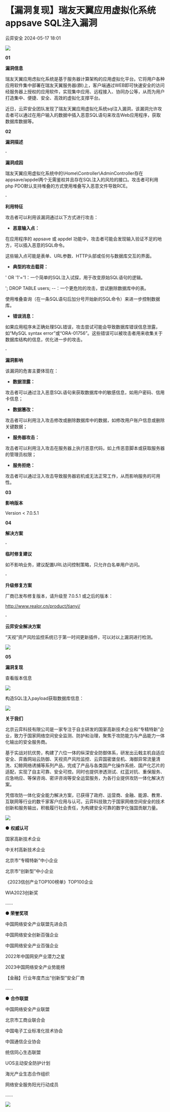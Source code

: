 #  【漏洞复现】瑞友天翼应用虚拟化系统appsave SQL注入漏洞   
 云弈安全   2024-05-17 18:01  
  
![](https://mmbiz.qpic.cn/mmbiz_gif/73HCAFeXzF1cZHEeG0rTLk5PAntz4O3l13lyNRPHrNlIMFpf1ZjqImUaTDpCo6Iib693uGxaUqOuicbRiax9NDmkA/640?wx_fmt=gif&from=appmsg "")  
  
**01**  
  
**漏洞信息**  
  
瑞友天翼应用虑拟化系统是基于服务器计算架构的应用虚拟化平台。它将用户各种应用软件集中部署在瑞友天翼服务器(群)上，客户端通过WEB即可快速安全的访问经服务器上授权的应用软件，实现集中应用、远程接入、协同办公等，从而为用户打造集中、便捷、安全、高效的虚拟化支撑平台。  
  
近日，云弈安全团队发现了瑞友天翼应用虚拟化系统sql注入漏洞，该漏洞允许攻击者可以通过在用户输入的数据中插入恶意SQL语句来攻击Web应用程序，获取数据库数据等。  
  
**02**  
  
**漏洞描述**  
  
**·**  
  
  
**漏洞成因**  
  
瑞友天翼应用虚拟化系统中的\Home\Controller\AdminController存在appsave/appdel两个无需鉴权并且存在SQL注入的风险的接口。攻击者可利用php PDO默认支持堆叠的方式使用堆叠写入恶意文件导致RCE。  
  
**·**  
  
  
**利用特征**  
  
攻击者可以利用该漏洞通过以下方式进行攻击：  
- **恶意输入点：**  
  
在应用程序的 appsave 或 appdel 功能中，攻击者可能会发现输入验证不足的地方，可以插入恶意的SQL命令。  
  
这些输入点可能是表单、URL参数、HTTP头部或任何与数据库交互的界面。  
- **典型的攻击载荷：**  
  
' OR '1'='1：一个简单的SQL注入试探，用于改变原始SQL语句的逻辑。  
  
'; DROP TABLE users; --：一个更危险的攻击，尝试删除数据库中的表。  
  
使用堆叠查询（在一条SQL语句后加分号开始新的SQL命令）来进一步控制数据库。  
- **错误消息：**  
  
如果应用程序未正确处理SQL错误，攻击尝试可能会导致数据库错误信息泄露，如“MySQL syntax error”或“ORA-01756”。这些错误可以被攻击者用来收集关于数据库结构的信息，优化进一步的攻击。  
  
**·**  
  
  
**漏洞影响**  
  
该漏洞的危害主要体现在：  
- **数据泄露：**  
  
攻击者可以通过注入恶意SQL语句来获取数据库中的敏感信息，如用户密码、信用卡信息；  
- **数据篡改：**  
  
攻击者可以利用注入攻击修改或删除数据库中的数据，如修改用户账户信息或删除关键数据；  
- **服务器攻击：**  
  
攻击者可以利用注入攻击在服务器上执行恶意代码，如上传恶意脚本或获取服务器的管理员权限；  
- **服务拒绝：**  
  
攻击者可以通过注入攻击导致服务器宕机或无法正常工作，从而影响服务的可用性。  
  
**03**  
  
**影响版本**  
  
Version < 7.0.5.1  
  
**04**  
  
**解决方案**  
  
**·**  
  
  
**临时修复建议**  
  
如不影响业务，建议配置URL访问控制策略，只允许白名单用户访问。  
  
**·**  
  
  
**升级修复方案**  
  
厂商已发布修复版本，请升级至 7.0.5.1 或之后的版本：  
  
http://www.realor.cn/product/tianyi/  
  
**·**  
  
  
**云弈安全解决方案**  
  
“天视”资产风险监控系统已于第一时间更新插件，可以对以上漏洞进行检测。  
  
![](https://mmbiz.qpic.cn/mmbiz_png/73HCAFeXzF1cZHEeG0rTLk5PAntz4O3lLy3Ow3a8uEQpF3YrQvIPz1JpgHvNxMeQQWm7okP0H5QAlKEoLb7I4w/640?wx_fmt=png&from=appmsg "")  
  
**05**  
  
**漏洞复现**  
  
查看版本信息  
  
![](https://mmbiz.qpic.cn/mmbiz_png/73HCAFeXzF1cZHEeG0rTLk5PAntz4O3lFaSjfyOFKk9dpIVpcmxNgwWLibeEsGn4Qr9QibRET1wNIryxdfiaiaiaiaHw/640?wx_fmt=png&from=appmsg "")  
  
构造SQL注入payload获取数据库信息：  
  
![](https://mmbiz.qpic.cn/mmbiz_png/73HCAFeXzF1cZHEeG0rTLk5PAntz4O3lyUzTicKRO5PuhYHMKXtAQ1LvVuBWj9zcot1F6wecFm9aoefHhFMibQbA/640?wx_fmt=png&from=appmsg "")  
  
  
  
**关于我们**  
  
  
北京云弈科技有限公司是一家专注于自主研发的国家高新技术企业和“专精特新”企业，致力于国家网络空间安全监测、防护和治理，聚焦于攻防能力与产品能力一体化输出的安全服务商。  
  
基于实战对抗优势，构建了六位一体的纵深安全防御体系，研发出云戟主机自适应安全、弈盾网站云防御、天视资产风险监控、云弈国密堡垒机、海御异常流量清洗、幻鲸网络诱捕等系列产品，完成了产品与各类国产化操作系统、国产化芯片的适配，实现了自主可靠、安全可控。同时也提供渗透测试、红蓝对抗、重保服务、应急响应、等保咨询、密评咨询等安全运营服务，为各行业提供攻防一体化解决方案。  
  
凭借攻防一体化安全能力解决方案，已获得了政府、运营商、金融、能源、教育、互联网等行业的数千家客户应用与认可。云弈科技致力于国家网络空间安全的技术创新和服务输出，积极履行社会责任，为构建安全可靠的数字化强国贡献力量。  
  
  
![](https://mmbiz.qpic.cn/mmbiz_gif/73HCAFeXzF1cZHEeG0rTLk5PAntz4O3lqVRYgNO2rg3OkNliaQUdHXtjV7CXm2I3aicYmiaMXBL1U0HsChAWESoow/640?wx_fmt=gif&from=appmsg "")  
  
  
● **权威认可**  
  
  
国家高新技术企业  
  
中关村高新技术企业  
  
北京市“专精特新”中小企业  
  
北京市“创新型”中小企业  
  
《2023信创产业TOP100榜单》TOP100企业  
  
WIA2023创新奖  
  
......  
  
**● 荣誉奖项**  
  
  
中国网络安全产业联盟先进会员  
  
中国网络安全创新百强企业  
  
中国网络安全产业百强企业  
  
2022年中国网安产业潜力之星  
  
2023中国网络安全产业势能榜  
  
【金融】行业年度杰出“创新型”安全厂商  
  
......  
  
● **合作联盟**  
  
  
中国网络安全产业联盟  
  
北京市工商业联合会  
  
中国电子工业标准化技术协会  
  
中国通信企业协会  
  
统信同心生态联盟  
  
UOS主动安全防护计划  
  
海光产业生态合作组织  
  
网络安全服务阳光行动成员  
  
......  
  
  
  
  
![](https://mmbiz.qpic.cn/mmbiz_jpg/73HCAFeXzF1cZHEeG0rTLk5PAntz4O3leeyxc6KcwMfpHo1wVbN0ofO4dwKMngicofO7xgPMbhADLRrXu6mm2AQ/640?wx_fmt=jpeg&from=appmsg "")  
  
  

